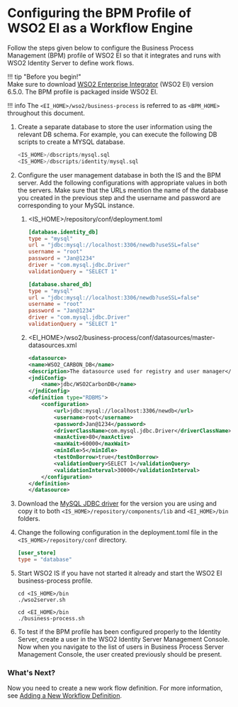 # Configuring the BPM Profile of WSO2 EI as a Workflow Engine

Follow the steps given below to configure the Business Process
Management (BPM) profile of WSO2 EI so that it integrates and runs with
WSO2 Identity Server to define work flows.

!!! tip "Before you begin!"  
    Make sure to download [WSO2 Enterprise Integrator](https://wso2.com/integration) (WSO2 EI) version 6.5.0. The BPM profile is packaged inside WSO2 EI.
    
!!! info 
    The `<EI_HOME>/wso2/business-process` is referred to as `<BPM_HOME>` throughout this document.

1.  Create a separate database to store the user information using the relevant DB schema. For example, you can execute the following DB scripts to create a MYSQL database.  

    ```sql
    <IS_HOME>/dbscripts/mysql.sql
    <IS_HOME>/dbscripts/identity/mysql.sql
    ```
2.  Configure the user management database in both the IS and the BPM server. Add the following configurations with appropriate values in both the servers. Make sure that the URLs mention the name of the database you created in the previous step and the username and password are corresponding to your MySQL instance.     

    1.  <IS_HOME>/repository/conf/deployment.toml 

        ```toml
        [database.identity_db]
        type = "mysql"
        url = "jdbc:mysql://localhost:3306/newdb?useSSL=false"
        username = "root"
        password = "Jan@1234"
        driver = "com.mysql.jdbc.Driver"
        validationQuery = "SELECT 1"
        
        [database.shared_db]
        type = "mysql"
        url = "jdbc:mysql://localhost:3306/newdb?useSSL=false"
        username = "root"
        password = "Jan@1234"
        driver = "com.mysql.jdbc.Driver"
        validationQuery = "SELECT 1"

    
    2.  <EI_HOME>/wso2/business-process/conf/datasources/master-datasources.xml

        ```xml
        <datasource>
        <name>WSO2_CARBON_DB</name>
        <description>The datasource used for registry and user manager</description>
        <jndiConfig>
            <name>jdbc/WSO2CarbonDB</name>
        </jndiConfig>
        <definition type="RDBMS">
            <configuration>
                <url>jdbc:mysql://localhost:3306/newdb</url>
                <username>root</username>
                <password>Jan@1234</password>
                <driverClassName>com.mysql.jdbc.Driver</driverClassName>
                <maxActive>80</maxActive>
                <maxWait>60000</maxWait>
                <minIdle>5</minIdle>
                <testOnBorrow>true</testOnBorrow>
                <validationQuery>SELECT 1</validationQuery>
                <validationInterval>30000</validationInterval>
            </configuration>
        </definition>
        </datasource> 
        ```
4.  Download the [MySQL JDBC driver](https://dev.mysql.com/downloads/connector/j/5.1.html) for the version you are using and       copy it to both `<IS_HOME>/repository/components/lib` and `<EI_HOME>/bin` folders.

5.  Change the following configuration in the deployment.toml file in the `<IS_HOME>/repository/conf` directory. 
    
    ```toml
    [user_store]
    type = "database"
    ```

6.  Start WSO2 IS if you have not started it already and start the WSO2 EI business-process profile.

    ```curl
    cd <IS_HOME>/bin 
    ./wso2server.sh
    ```
    
    ```curl 
    cd <EI_HOME>/bin
    ./business-process.sh
    ```
7.  To test if the BPM profile has been configured properly to the Identity Server, create a user in the WSO2 Identity Server Management Console. Now when you navigate to the list of users in Business Process Server Management Console, the user created previously should be present. 
 
### What's Next?

Now you need to create a new work flow definition. For more information, see [Adding a New Workflow Definition](../../learn/adding-a-new-workflow-definition).



